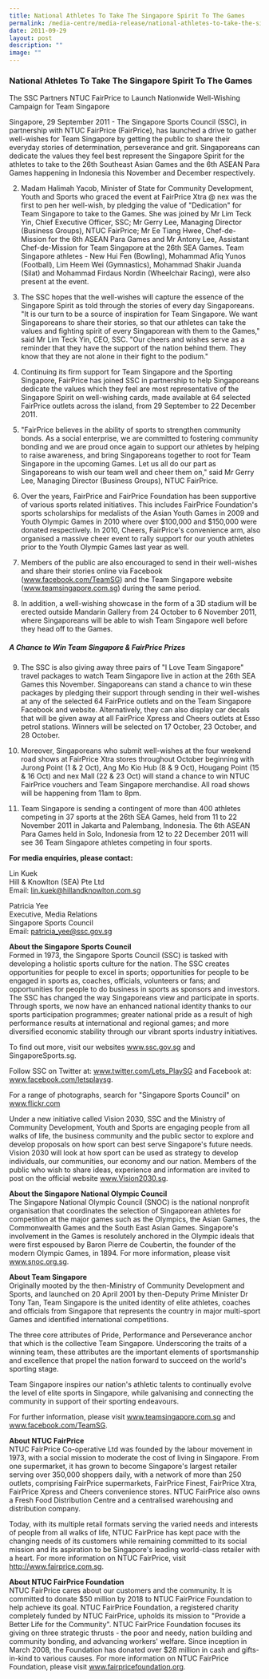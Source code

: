 ```yaml
---
title: National Athletes To Take The Singapore Spirit To The Games
permalink: /media-centre/media-release/national-athletes-to-take-the-singapore-spirit-to-the-games/
date: 2011-09-29
layout: post
description: ""
image: ""
---
```

### **National Athletes To Take The Singapore Spirit To The Games**

The SSC Partners NTUC FairPrice to Launch Nationwide Well-Wishing Campaign for Team Singapore

Singapore, 29 September 2011 - The Singapore Sports Council (SSC), in partnership with NTUC FairPrice (FairPrice), has launched a drive to gather well-wishes for Team Singapore by getting the public to share their everyday stories of determination, perseverance and grit. Singaporeans can dedicate the values they feel best represent the Singapore Spirit for the athletes to take to the 26th Southeast Asian Games and the 6th ASEAN Para Games happening in Indonesia this November and December respectively.

2. Madam Halimah Yacob, Minister of State for Community Development, Youth and Sports who graced the event at FairPrice Xtra @ nex was the first to pen her well-wish, by pledging the value of "Dedication" for Team Singapore to take to the Games. She was joined by Mr Lim Teck Yin, Chief Executive Officer, SSC; Mr Gerry Lee, Managing Director (Business Groups), NTUC FairPrice; Mr Ee Tiang Hwee, Chef-de-Mission for the 6th ASEAN Para Games and Mr Antony Lee, Assistant Chef-de-Mission for Team Singapore at the 26th SEA Games. Team Singapore athletes - New Hui Fen (Bowling), Mohammad Afiq Yunos (Football), Lim Heem Wei (Gymnastics), Mohammad Shakir Juanda (Silat) and Mohammad Firdaus Nordin (Wheelchair Racing), were also present at the event.

3. The SSC hopes that the well-wishes will capture the essence of the Singapore Spirit as told through the stories of every day Singaporeans. "It is our turn to be a source of inspiration for Team Singapore. We want Singaporeans to share their stories, so that our athletes can take the values and fighting spirit of every Singaporean with them to the Games," said Mr Lim Teck Yin, CEO, SSC. "Our cheers and wishes serve as a reminder that they have the support of the nation behind them. They know that they are not alone in their fight to the podium."

4. Continuing its firm support for Team Singapore and the Sporting Singapore, FairPrice has joined SSC in partnership to help Singaporeans dedicate the values which they feel are most representative of the Singapore Spirit on well-wishing cards, made available at 64 selected FairPrice outlets across the island, from 29 September to 22 December 2011.

5.  "FairPrice believes in the ability of sports to strengthen community bonds. As a social enterprise, we are committed to fostering community bonding and we are proud once again to support our athletes by helping to raise awareness, and bring Singaporeans together to root for Team Singapore in the upcoming Games. Let us all do our part as Singaporeans to wish our team well and cheer them on," said Mr Gerry Lee, Managing Director (Business Groups), NTUC FairPrice.

6. Over the years, FairPrice and FairPrice Foundation has been supportive of various sports related initiatives. This includes FairPrice Foundation's sports scholarships for medalists of the Asian Youth Games in 2009 and Youth Olympic Games in 2010 where over $100,000 and $150,000 were donated respectively. In 2010, Cheers, FairPrice's convenience arm, also organised a massive cheer event to rally support for our youth athletes prior to the Youth Olympic Games last year as well.

7. Members of the public are also encouraged to send in their well-wishes and share their stories online via Facebook (www.facebook.com/TeamSG) and the Team Singapore website (www.teamsingapore.com.sg) during the same period.

8. In addition, a well-wishing showcase in the form of a 3D stadium will be erected outside Mandarin Gallery from 24 October to 6 November 2011, where Singaporeans will be able to wish Team Singapore well before they head off to the Games.

##### **A Chance to Win Team Singapore & FairPrice Prizes**

9. The SSC is also giving away three pairs of "I Love Team Singapore" travel packages to watch Team Singapore live in action at the 26th SEA Games this November. Singaporeans can stand a chance to win these packages by pledging their support through sending in their well-wishes at any of the selected 64 FairPrice outlets and on the Team Singapore Facebook and website. Alternatively, they can also display car decals that will be given away at all FairPrice Xpress and Cheers outlets at Esso petrol stations. Winners will be selected on 17 October, 23 October, and 28 October.

10. Moreover, Singaporeans who submit well-wishes at the four weekend road shows at FairPrice Xtra stores throughout October beginning with Jurong Point (1 & 2 Oct), Ang Mo Kio Hub (8 & 9 Oct), Hougang Point (15 & 16 Oct) and nex Mall (22 & 23 Oct) will stand a chance to win NTUC FairPrice vouchers and Team Singapore merchandise. All road shows will be happening from 11am to 8pm.

11. Team Singapore is sending a contingent of more than 400 athletes competing in 37 sports at the 26th SEA Games, held from 11 to 22 November 2011 in Jakarta and Palembang, Indonesia. The 6th ASEAN Para Games held in Solo, Indonesia from 12 to 22 December 2011 will see 36 Team Singapore athletes competing in four sports.
 
**For media enquiries, please contact:**

Lin Kuek<br>
Hill & Knowlton (SEA) Pte Ltd<br>
Email: lin.kuek@hillandknowlton.com.sg

Patricia Yee<br>
Executive, Media Relations<br>
Singapore Sports Council<br>
Email: patricia_yee@ssc.gov.sg

**About the Singapore Sports Council**
<br>
Formed in 1973, the Singapore Sports Council (SSC) is tasked with developing a holistic sports culture for the nation. The SSC creates opportunities for people to excel in sports; opportunities for people to be engaged in sports as, coaches, officials, volunteers or fans; and opportunities for people to do business in sports as sponsors and investors. The SSC has changed the way Singaporeans view and participate in sports. Through sports, we now have an enhanced national identity thanks to our sports participation programmes; greater national pride as a result of high performance results at international and regional games; and more diversified economic stability through our vibrant sports industry initiatives.

To find out more, visit our websites www.ssc.gov.sg and SingaporeSports.sg.

Follow SSC on Twitter at: www.twitter.com/Lets_PlaySG and Facebook at: www.facebook.com/letsplaysg.

For a range of photographs, search for "Singapore Sports Council" on www.flickr.com

Under a new initiative called Vision 2030, SSC and the Ministry of Community Development, Youth and Sports are engaging people from all walks of life, the business community and the public sector to explore and develop proposals on how sport can best serve Singapore's future needs. Vision 2030 will look at how sport can be used as strategy to develop individuals, our communities, our economy and our nation. Members of the public who wish to share ideas, experience and information are invited to post on the official website www.Vision2030.sg.

**About the Singapore National Olympic Council**
<br>
The Singapore National Olympic Council (SNOC) is the national nonprofit organisation that coordinates the selection of Singaporean athletes for competition at the major games such as the Olympics, the Asian Games, the Commonwealth Games and the South East Asian Games. Singapore's involvement in the Games is resolutely anchored in the Olympic ideals that were first espoused by Baron Pierre de Coubertin, the founder of the modern Olympic Games, in 1894. For more information, please visit www.snoc.org.sg.

**About Team Singapore**
<br>
Originally mooted by the then-Ministry of Community Development and Sports, and launched on 20 April 2001 by then-Deputy Prime Minister Dr Tony Tan, Team Singapore is the united identity of elite athletes, coaches and officials from Singapore that represents the country in major multi-sport Games and identified international competitions.

The three core attributes of Pride, Performance and Perseverance anchor that which is the collective Team Singapore. Underscoring the traits of a winning team, these attributes are the important elements of sportsmanship and excellence that propel the nation forward to succeed on the world's sporting stage.

Team Singapore inspires our nation's athletic talents to continually evolve the level of elite sports in Singapore, while galvanising and connecting the community in support of their sporting endeavours.

For further information, please visit www.teamsingapore.com.sg and www.facebook.com/TeamSG.

**About NTUC FairPrice**
<br>
NTUC FairPrice Co-operative Ltd was founded by the labour movement in 1973, with a social mission to moderate the cost of living in Singapore. From one supermarket, it has grown to become Singapore's largest retailer serving over 350,000 shoppers daily, with a network of more than 250 outlets, comprising FairPrice supermarkets, FairPrice Finest, FairPrice Xtra, FairPrice Xpress and Cheers convenience stores. NTUC FairPrice also owns a Fresh Food Distribution Centre and a centralised warehousing and distribution company.

Today, with its multiple retail formats serving the varied needs and interests of people from all walks of life, NTUC FairPrice has kept pace with the changing needs of its customers while remaining committed to its social mission and its aspiration to be Singapore's leading world-class retailer with a heart. For more information on NTUC FairPrice, visit http://www.fairprice.com.sg.

**About NTUC FairPrice Foundation**
<br>
NTUC FairPrice cares about our customers and the community. It is committed to donate $50 million by 2018 to NTUC FairPrice Foundation to help achieve its goal. NTUC FairPrice Foundation, a registered charity completely funded by NTUC FairPrice, upholds its mission to "Provide a Better Life for the Community". NTUC FairPrice Foundation focuses its giving on three strategic thrusts - the poor and needy, nation building and community bonding, and advancing workers' welfare. Since inception in March 2008, the Foundation has donated over $28 million in cash and gifts-in-kind to various causes. For more information on NTUC FairPrice Foundation, please visit www.fairpricefoundation.org.